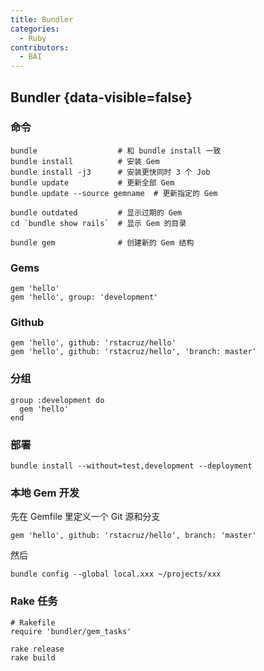 ```yaml
---
title: Bundler
categories:
  - Ruby
contributors:
  - BAI
---
```


## Bundler {data-visible=false}

### 命令

```shell
bundle                  # 和 bundle install 一致
bundle install          # 安装 Gem
bundle install -j3      # 安装更快同时 3 个 Job
bundle update           # 更新全部 Gem
bundle update --source gemname  # 更新指定的 Gem

bundle outdated         # 显示过期的 Gem
cd `bundle show rails`  # 显示 Gem 的目录

bundle gem              # 创建新的 Gem 结构
```

### Gems

```Gemfile
gem 'hello'
gem 'hello', group: 'development'
```

### Github

```Gemfile
gem 'hello', github: 'rstacruz/hello'
gem 'hello', github: 'rstacruz/hello', 'branch: master'
```

### 分组

```Gemfile
group :development do
  gem 'hello'
end
```

### 部署

```shell
bundle install --without=test,development --deployment
```

### 本地 Gem 开发

先在 Gemfile 里定义一个 Git 源和分支

```Gemfile
gem 'hello', github: 'rstacruz/hello', branch: 'master'
```

然后

```shell
bundle config --global local.xxx ~/projects/xxx
```

### Rake 任务

```shell
# Rakefile
require 'bundler/gem_tasks'
```

```shell
rake release
rake build
```
